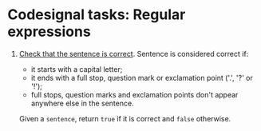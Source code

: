 # Codesignal tasks: Regular expressions

1. [Check that the sentence is correct](is-sentence-correct.py). Sentence is considered correct if:
   
   - it starts with a capital letter;
   - it ends with a full stop, question mark or exclamation point ('.', '?' or '!');
   - full stops, question marks and exclamation points don't appear anywhere else in the sentence.
   
   Given a `sentence`, return `true` if it is correct and `false` otherwise.

